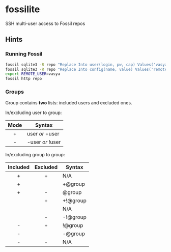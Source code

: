# fossilite
SSH multi-user access to Fossil repos

## Hints

### Running Fossil

```sh
fossil sqlite3 -R repo "Replace Into user(login, pw, cap) Values('vasya', '!', 'g')"
fossil sqlite3 -R repo "Replace Into config(name, value) Values('remote_user_ok', 1)"
export REMOTE_USER=vasya
fossil http repo
```

### Groups

Group contains **two** lists:
included users and excluded ones.

In/excluding user to group:

Mode | Syntax
:---:| ---
  +  | user *or* +user
  -  | -user *or* !user

In/excluding group to group:

Included|Excluded|Syntax
 :---:  |  :---: | ---
    +   |    +   | N/A
    +   |        | +@group
    +   |    -   | @group
        |    +   | +!@group
        |        | N/A
        |    -   | -!@group
    -   |    +   | !@group
    -   |        | -@group
    -   |    -   | N/A
